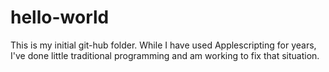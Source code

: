 # hello-world
This is my initial git-hub folder. While I have used Applescripting for years, I've done little traditional programming and am working to fix that situation.
